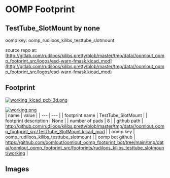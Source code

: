 # OOMP Footprint  
## TestTube_SlotMount  by none  
  
oomp key: oomp_rudiloos_kilibs_testtube_slotmount  
  
source repo at: [http://gitlab.com/rudiloos/kilibs.pretty/blob/master/tmp/data//oomlout_oomp_footprint_src/logos/esd-warn-fmask.kicad_mod](http://gitlab.com/rudiloos/kilibs.pretty/blob/master/tmp/data//oomlout_oomp_footprint_src/logos/esd-warn-fmask.kicad_mod)  
## Footprint  
  
[![working_kicad_pcb_3d.png](working_kicad_pcb_3d_600.png)](working_kicad_pcb_3d.png)  
  
[![working.png](working_600.png)](working.png)  
| name | value | 
| --- | --- | 
| footprint name | TestTube_SlotMount | 
| footprint description | None | 
| number of pads | 8 | 
| github path | http://github.com/rudiloos/kilibs.pretty/blob/master/tmp/data//oomlout_oomp_footprint_src/TestTube_SlotMount.kicad_mod | 
| oomp key | oomp_rudiloos_kilibs_testtube_slotmount | 
| oomp bot github | https://github.com/oomlout/oomlout_oomp_footprint_bot/tree/main/tmp/data//oomlout_oomp_footprint_src/footprints/rudiloos_kilibs_testtube_slotmount/working | 
## Images  
